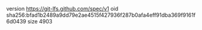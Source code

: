 version https://git-lfs.github.com/spec/v1
oid sha256:bfad1b2489a9dd79e2ae4515f427936f287b0afa4eff91dba369f9161f6d0439
size 4903
